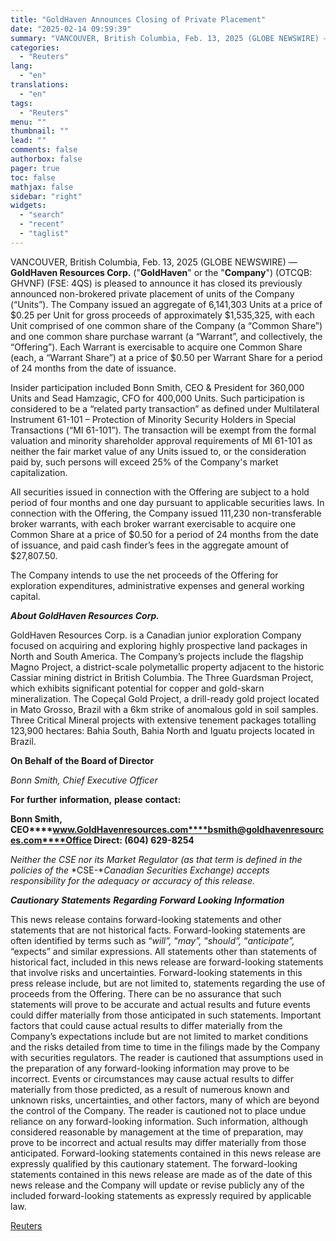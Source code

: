 ```yaml
---
title: "GoldHaven Announces Closing of Private Placement"
date: "2025-02-14 09:59:39"
summary: "VANCOUVER, British Columbia, Feb. 13, 2025 (GLOBE NEWSWIRE) — GoldHaven Resources Corp. (\"GoldHaven\" or the \"Company\") (OTCQB: GHVNF) (FSE: 4QS) is pleased to announce it has closed its previously announced non-brokered private placement of units of the Company (“Units”). The Company issued an aggregate of 6,141,303 Units at a price..."
categories:
  - "Reuters"
lang:
  - "en"
translations:
  - "en"
tags:
  - "Reuters"
menu: ""
thumbnail: ""
lead: ""
comments: false
authorbox: false
pager: true
toc: false
mathjax: false
sidebar: "right"
widgets:
  - "search"
  - "recent"
  - "taglist"
---
```


VANCOUVER, British Columbia, Feb. 13, 2025 (GLOBE NEWSWIRE) — **GoldHaven Resources Corp.** ("**GoldHaven**" or the "**Company**") (OTCQB: GHVNF) (FSE: 4QS) is pleased to announce it has closed its previously announced non-brokered private placement of units of the Company (“Units”). The Company issued an aggregate of 6,141,303 Units at a price of $0.25 per Unit for gross proceeds of approximately $1,535,325, with each Unit comprised of one common share of the Company (a “Common Share”) and one common share purchase warrant (a “Warrant”, and collectively, the “Offering”). Each Warrant is exercisable to acquire one Common Share (each, a “Warrant Share”) at a price of $0.50 per Warrant Share for a period of 24 months from the date of issuance.

Insider participation included Bonn Smith, CEO & President for 360,000 Units and Sead Hamzagic, CFO for 400,000 Units. Such participation is considered to be a “related party transaction” as defined under Multilateral Instrument 61-101 – Protection of Minority Security Holders in Special Transactions (“MI 61-101”). The transaction will be exempt from the formal valuation and minority shareholder approval requirements of MI 61-101 as neither the fair market value of any Units issued to, or the consideration paid by, such persons will exceed 25% of the Company's market capitalization.

All securities issued in connection with the Offering are subject to a hold period of four months and one day pursuant to applicable securities laws. In connection with the Offering, the Company issued 111,230 non-transferable broker warrants, with each broker warrant exercisable to acquire one Common Share at a price of $0.50 for a period of 24 months from the date of issuance, and paid cash finder’s fees in the aggregate amount of $27,807.50.

The Company intends to use the net proceeds of the Offering for exploration expenditures, administrative expenses and general working capital.

***About GoldHaven Resources Corp.***

GoldHaven Resources Corp. is a Canadian junior exploration Company focused on acquiring and exploring highly prospective land packages in North and South America. The Company’s projects include the flagship Magno Project, a district-scale polymetallic property adjacent to the historic Cassiar mining district in British Columbia. The Three Guardsman Project, which exhibits significant potential for copper and gold-skarn mineralization. The Copeçal Gold Project, a drill-ready gold project located in Mato Grosso, Brazil with a 6km strike of anomalous gold in soil samples. Three Critical Mineral projects with extensive tenement packages totalling 123,900 hectares: Bahia South, Bahia North and Iguatu projects located in Brazil.

**On Behalf of the Board of Director**

*Bonn* *Smith,* *Chief* *Executive* *Officer*

**For** **further** **information,** **please** **contact:**

**Bonn Smith, CEO****www.GoldHavenresources.com****bsmith@goldhavenresources.com****Office Direct: (604) 629-8254**

*Neither* *the* *CSE* *nor* *its* *Market Regulator* *(as* *that* *term* *is* *defined* *in* *the* *policies* *of* *the* *CSE-**Canadian* *Securities* *Exchange)* *accepts* *responsibility* *for* *the* *adequacy* *or* *accuracy* *of* *this* *release.*

***Cautionary*** ***Statements*** ***Regarding*** ***Forward*** ***Looking*** ***Information***

This news release contains forward-looking statements and other statements that are not historical facts. Forward-looking statements are often identified by terms such as “*will”,* “*may”,* “*should”,* “*anticipate”,* “expects” and similar expressions. All statements other than statements of historical fact, included in this news release are forward-looking statements that involve risks and uncertainties. Forward-looking statements in this press release include, but are not limited to, statements regarding the use of proceeds from the Offering. There can be no assurance that such statements will prove to be accurate and actual results and future events could differ materially from those anticipated in such statements. Important factors that could cause actual results to differ materially from the Company’s expectations include but are not limited to market conditions and the risks detailed from time to time in the filings made by the Company with securities regulators. The reader is cautioned that assumptions used in the preparation of any forward-looking information may prove to be incorrect. Events or circumstances may cause actual results to differ materially from those predicted, as a result of numerous known and unknown risks, uncertainties, and other factors, many of which are beyond the control of the Company. The reader is cautioned not to place undue reliance on any forward-looking information. Such information, although considered reasonable by management at the time of preparation, may prove to be incorrect and actual results may differ materially from those anticipated. Forward-looking statements contained in this news release are expressly qualified by this cautionary statement. The forward-looking statements contained in this news release are made as of the date of this news release and the Company will update or revise publicly any of the included forward-looking statements as expressly required by applicable law.

[Reuters](https://www.tradingview.com/news/reuters.com,2025-02-14:newsml_GNX398NrX:0-goldhaven-announces-closing-of-private-placement/)
